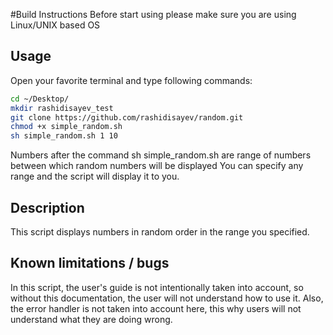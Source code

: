 #Build Instructions
Before start using please make sure you are using Linux/UNIX based OS


## Usage
Open your favorite terminal and type following commands:
```bash
cd ~/Desktop/
mkdir rashidisayev_test
git clone https://github.com/rashidisayev/random.git
chmod +x simple_random.sh
sh simple_random.sh 1 10
```
Numbers after the command sh simple_random.sh are range of numbers between which random numbers will be displayed
You can specify any range and the script will display it to you.

## Description
This script displays numbers in random order in the range you specified.

## Known limitations / bugs
In this script, the user's guide is not intentionally taken into account, so without this documentation, the user will not understand how to use it. Also, the error handler is not taken into account here, this why  users will not understand what they are doing wrong.
